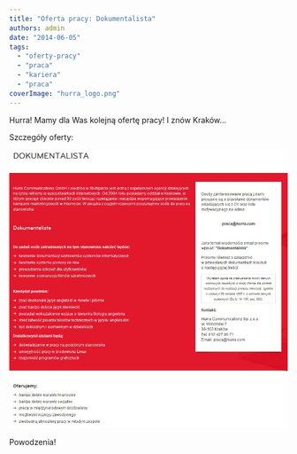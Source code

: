 ```yaml
---
title: "Oferta pracy: Dokumentalista"
authors: admin
date: "2014-06-05"
tags:
  - "oferty-pracy"
  - "praca"
  - "kariera"
  - "praca"
coverImage: "hurra_logo.png"
---
```


Hurra! Mamy dla Was kolejną ofertę pracy! I znów Kraków...

<!--truncate-->

Szczegóły oferty:

[![oferta_hurra](images/oferta_hurra.jpg)](http://techwriter.pl/wp-content/uploads/2014/06/oferta_hurra.jpg)

Powodzenia!
